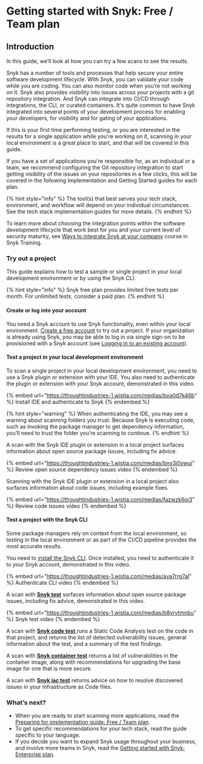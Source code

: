 # Getting started with Snyk: Free / Team plan

## Introduction

In this guide, we’ll look at how you can try a few scans to see the results.

Snyk has a number of tools and processes that help secure your entire software development lifecycle. With Snyk, you can validate your code while you are coding. You can also monitor code when you’re not working on it. Snyk also provides visibility into issues across your projects with a git repository integration. And Snyk can integrate into CI/CD through integrations, the CLI, or curated containers. It's quite common to have Snyk integrated into several points of your development process for enabling your developers, for visibility and for gating of your applications.

If this is your first time performing testing, or you are interested in the results for a single application while you're working on it, scanning in your local environment is a great place to start, and that will be covered in this guide.&#x20;

If you have a set of applications you're responsible for, as an individual or a team, we recommend configuring the Git repository integration to start getting visibility of the issues on your repositories in a few clicks, this will be covered in the following Implementation and Getting Started guides for each plan.

{% hint style="info" %}
The tool(s) that best serves your tech stack, environment, and workflow will depend on your individual circumstances. See the tech stack implementation guides for more details.
{% endhint %}

To learn more about choosing the integration points within the software development lifecycle that work best for you and your current level of security maturity, see [Ways to integrate Snyk at your company](https://training.snyk.io/courses/ways-to-use-snyk) course in Snyk Training.

### Try out a project

This guide explains how to test a sample or single project in your local development environment or by using the Snyk CLI.

{% hint style="info" %}
Snyk free plan provides limited free tests per month. For unlimited tests, consider a paid plan.
{% endhint %}

#### Create or log into your account

You need a Snyk account to use Snyk functionality, even within your local environment. [Create a free account](quickstart/create-a-snyk-account/) to try out a project. If your organization is already using Snyk, you may be able to log in via single sign-on to be provisioned with a Snyk account (see [Logging in to an existing account](quickstart/create-a-snyk-account/logging-in-to-an-existing-account.md)).

#### Test a project in your local development environment

To scan a single project in your local development environment, you need to use a Snyk plugin or extension with your IDE. You also need to authenticate the plugin or extension with your Snyk account, demonstrated in this video.

{% embed url="https://thoughtindustries-1.wistia.com/medias/bva0d7k46b" %}
Install IDE and authenticate to Snyk
{% endembed %}

{% hint style="warning" %}
When authenticating the IDE, you may see a warning about scanning folders you trust. Because Snyk is executing code, such as invoking the package manager to get dependency information, you’ll need to trust the folder you’re scanning to continue.
{% endhint %}

A scan with the Snyk IDE plugin or extension in a local project surfaces information about open source package issues, including fix advice.

{% embed url="https://thoughtindustries-1.wistia.com/medias/bny3j0ywui" %}
Review open source dependency issues video
{% endembed %}

Scanning with the Snyk IDE plugin or extension in a local project also surfaces information about code issues, including example fixes.

{% embed url="https://thoughtindustries-1.wistia.com/medias/fazwzk6oi3" %}
Review code issues video
{% endembed %}

#### Test a project with the Snyk CLI

Some package managers rely on context from the local environment, so testing in the local environment or as part of the CI/CD pipeline provides the most accurate results.

You need to [install the Snyk CLI](../snyk-cli/install-or-update-the-snyk-cli/). Once installed, you need to authenticate it to your Snyk account, demonstrated in this video.

{% embed url="https://thoughtindustries-1.wistia.com/medias/ava7rrg7al" %}
Authenticate CLI video
{% endembed %}

A scan with [**Snyk test**](../scan-applications/snyk-open-source/use-snyk-open-source-from-the-cli/) surfaces information about open source package issues, including fix advice, demonstrated in this video.

{% embed url="https://thoughtindustries-1.wistia.com/medias/b8vrvtmnbu" %}
Snyk test video
{% endembed %}

A scan with [**Snyk code test** ](../scan-applications/snyk-code/using-snyk-code-from-the-cli/)runs a Static Code Analysis test on the code in that project, and returns the list of detected vulnerability issues, general information about the test, and a summary of the test findings.

A scan with [**Snyk container test**](../scan-applications/snyk-container/use-snyk-container-from-the-cli/) returns a list of vulnerabilities in the container image, along with recommendations for upgrading the base image for one that is more secure.

A scan with [**Snyk iac test**](../scan-infrastructure/snyk-cli-for-iac/) returns advice on how to resolve discovered issues in your Infrastructure as Code files.

### What’s next?

* When you are ready to start scanning more applications, read the [Preparing for implementation guide: Free / Team plan](preparing-for-implementation-free-team-plan.md).
* To get specific recommendations for your tech stack, read the guide specific to your language.
* If you decide you want to expand Snyk usage throughout your business, and involve more teams in Snyk, read the [Getting started with Snyk: Enterprise plan](../enterprise-setup/getting-started-with-the-snyk-enterprise-plan.md).
